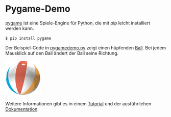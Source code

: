 # Pygame-Demo

[pygame](http://pygame.org/) ist eine Spiele-Engine für Python, die mit pip 
leicht installiert werden kann.

    $ pip install pygame

Der Beispiel-Code in [pygamedemo.py](pygamedemo.py) zeigt einen hüpfenden 
[Ball](ball.gif). Bei jedem Mausklick auf den Ball ändert der Ball seine Richtung.

![Ball](ball.gif)

Weitere Informationen gibt es in einem 
[Tutorial](http://pygame.org/docs/tut/PygameIntro.html) und der ausführlichen
[Dokumentation](https://www.pygame.org/docs/).

